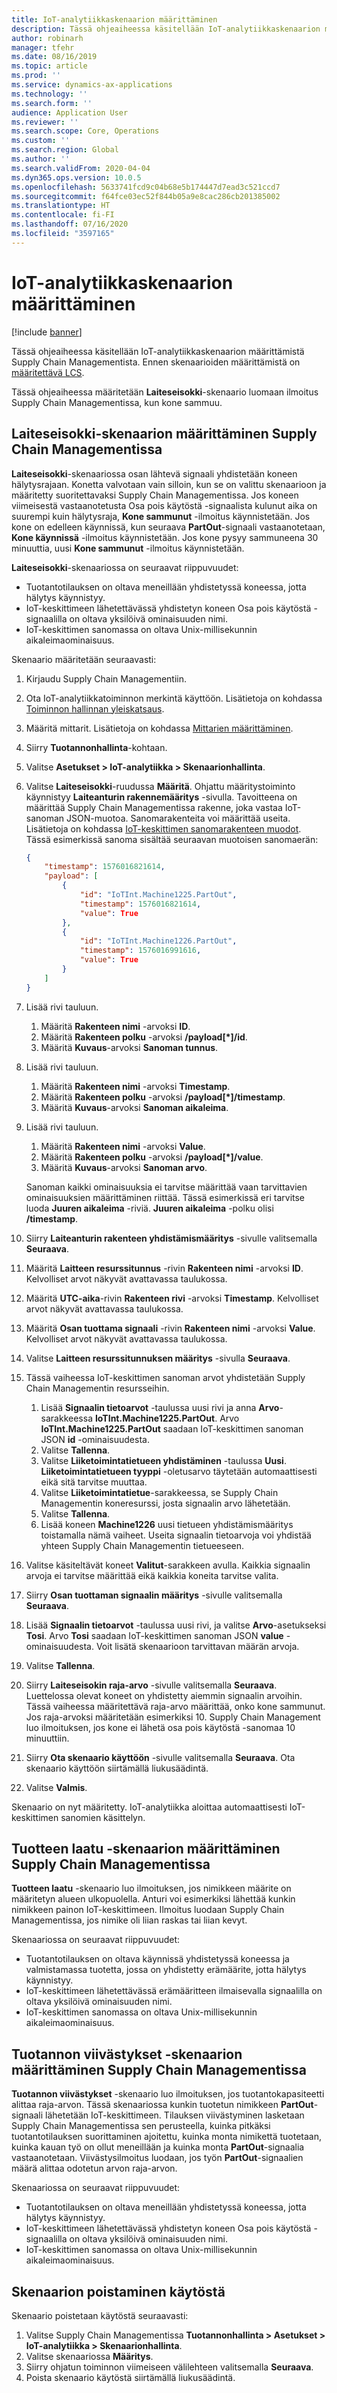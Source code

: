```yaml
---
title: IoT-analytiikkaskenaarion määrittäminen
description: Tässä ohjeaiheessa käsitellään IoT-analytiikkaskenaarion määrittämistä Supply Chain Managementista.
author: robinarh
manager: tfehr
ms.date: 08/16/2019
ms.topic: article
ms.prod: ''
ms.service: dynamics-ax-applications
ms.technology: ''
ms.search.form: ''
audience: Application User
ms.reviewer: ''
ms.search.scope: Core, Operations
ms.custom: ''
ms.search.region: Global
ms.author: ''
ms.search.validFrom: 2020-04-04
ms.dyn365.ops.version: 10.0.5
ms.openlocfilehash: 5633741fcd9c04b68e5b174447d7ead3c521ccd7
ms.sourcegitcommit: f64fce03ec52f844b05a9e8cac286cb201385002
ms.translationtype: HT
ms.contentlocale: fi-FI
ms.lasthandoff: 07/16/2020
ms.locfileid: "3597165"
---
```

# <a name="scenario-setup-for-iot-intelligence"></a>IoT-analytiikkaskenaarion määrittäminen

[!include [banner](../../includes/banner.md)]

Tässä ohjeaiheessa käsitellään IoT-analytiikkaskenaarion määrittämistä Supply Chain Managementista. Ennen skenaarioiden määrittämistä on [määritettävä LCS](iot-lcs-setup.md).

Tässä ohjeaiheessa määritetään **Laiteseisokki**-skenaario luomaan ilmoitus Supply Chain Managementissa, kun kone sammuu.

## <a name="configure-the-equipment-downtime-scenario-in-supply-chain-management"></a>**Laiteseisokki**-skenaarion määrittäminen Supply Chain Managementissa

**Laiteseisokki**-skenaariossa osan lähtevä signaali yhdistetään koneen hälytysrajaan. Konetta valvotaan vain silloin, kun se on valittu skenaarioon ja määritetty suoritettavaksi Supply Chain Managementissa. Jos koneen viimeisestä vastaanotetusta Osa pois käytöstä -signaalista kulunut aika on suurempi kuin hälytysraja, **Kone sammunut** -ilmoitus käynnistetään. Jos kone on edelleen käynnissä, kun seuraava **PartOut**-signaali vastaanotetaan, **Kone käynnissä** -ilmoitus käynnistetään. Jos kone pysyy sammuneena 30 minuuttia, uusi **Kone sammunut** -ilmoitus käynnistetään.

**Laiteseisokki**-skenaariossa on seuraavat riippuvuudet:

+ Tuotantotilauksen on oltava meneillään yhdistetyssä koneessa, jotta hälytys käynnistyy.
+ IoT-keskittimeen lähetettävässä yhdistetyn koneen Osa pois käytöstä -signaalilla on oltava yksilöivä ominaisuuden nimi.
+ IoT-keskittimen sanomassa on oltava Unix-millisekunnin aikaleimaominaisuus.

Skenaario määritetään seuraavasti:

1. Kirjaudu Supply Chain Managementiin.
2. Ota IoT-analytiikkatoiminnon merkintä käyttöön. Lisätietoja on kohdassa [Toiminnon hallinnan yleiskatsaus](https://docs.microsoft.com/dynamics365/fin-ops-core/fin-ops/get-started/feature-management/feature-management-overview.md).
3. Määritä mittarit. Lisätietoja on kohdassa [Mittarien määrittäminen](iot-metrics-setup.md#configure-metrics).
4. Siirry **Tuotannonhallinta**-kohtaan.
5. Valitse **Asetukset \> IoT-analytiikka \> Skenaarionhallinta**.
6. Valitse **Laiteseisokki**-ruudussa **Määritä**. Ohjattu määritystoiminto käynnistyy **Laiteanturin rakennemääritys** -sivulla. Tavoitteena on määrittää Supply Chain Managementissa rakenne, joka vastaa IoT-sanoman JSON-muotoa. Sanomarakenteita voi määrittää useita. Lisätietoja on kohdassa [IoT-keskittimen sanomarakenteen muodot](iot-schema-format.md). Tässä esimerkissä sanoma sisältää seuraavan muotoisen sanomaerän:

    ```json
    {
        "timestamp": 1576016821614,
        "payload": [
            {
                "id": "IoTInt.Machine1225.PartOut",
                "timestamp": 1576016821614,
                "value": True
            },
            {
                "id": "IoTInt.Machine1226.PartOut",
                "timestamp": 1576016991616,
                "value": True
            }
        ]
    }
    ```

7. Lisää rivi tauluun.

    1. Määritä **Rakenteen nimi** -arvoksi **ID**.
    2. Määritä **Rakenteen polku** -arvoksi **/payload[\*]/id**.
    3. Määritä **Kuvaus**-arvoksi **Sanoman tunnus**.

8. Lisää rivi tauluun.

    1. Määritä **Rakenteen nimi** -arvoksi **Timestamp**.
    2. Määritä **Rakenteen polku** -arvoksi **/payload[\*]/timestamp**.
    3. Määritä **Kuvaus**-arvoksi **Sanoman aikaleima**.

9. Lisää rivi tauluun.

    1. Määritä **Rakenteen nimi** -arvoksi **Value**.
    2. Määritä **Rakenteen polku** -arvoksi **/payload[\*]/value**.
    3. Määritä **Kuvaus**-arvoksi **Sanoman arvo**.

    Sanoman kaikki ominaisuuksia ei tarvitse määrittää vaan tarvittavien ominaisuuksien määrittäminen riittää. Tässä esimerkissä eri tarvitse luoda **Juuren aikaleima** -riviä. **Juuren aikaleima** -polku olisi **/timestamp**.
  
10. Siirry **Laiteanturin rakenteen yhdistämismääritys** -sivulle valitsemalla **Seuraava**.
11. Määritä **Laitteen resurssitunnus** -rivin **Rakenteen nimi** -arvoksi **ID**. Kelvolliset arvot näkyvät avattavassa taulukossa.
12. Määritä **UTC-aika**-rivin **Rakenteen rivi** -arvoksi **Timestamp**. Kelvolliset arvot näkyvät avattavassa taulukossa.
13. Määritä **Osan tuottama signaali** -rivin **Rakenteen nimi** -arvoksi **Value**. Kelvolliset arvot näkyvät avattavassa taulukossa.
14. Valitse **Laitteen resurssitunnuksen määritys** -sivulla **Seuraava**.
15. Tässä vaiheessa IoT-keskittimen sanoman arvot yhdistetään Supply Chain Managementin resursseihin.

    1. Lisää **Signaalin tietoarvot** -taulussa uusi rivi ja anna **Arvo**-sarakkeessa **IoTInt.Machine1225.PartOut**. Arvo **IoTInt.Machine1225.PartOut** saadaan IoT-keskittimen sanoman JSON **id** -ominaisuudesta.
    2. Valitse **Tallenna**.
    3. Valitse **Liiketoimintatietueen yhdistäminen** -taulussa **Uusi**. **Liiketoimintatietueen tyyppi** -oletusarvo täytetään automaattisesti eikä sitä tarvitse muuttaa.
    4. Valitse **Liiketoimintatietue**-sarakkeessa, se Supply Chain Managementin koneresurssi, josta signaalin arvo lähetetään.
    5. Valitse **Tallenna**.
    6. Lisää koneen **Machine1226** uusi tietueen yhdistämismääritys toistamalla nämä vaiheet. Useita signaalin tietoarvoja voi yhdistää yhteen Supply Chain Managementin tietueeseen.

16. Valitse käsiteltävät koneet **Valitut**-sarakkeen avulla. Kaikkia signaalin arvoja ei tarvitse määrittää eikä kaikkia koneita tarvitse valita.
17. Siirry **Osan tuottaman signaalin määritys** -sivulle valitsemalla **Seuraava**.
18. Lisää **Signaalin tietoarvot** -taulussa uusi rivi, ja valitse **Arvo**-asetukseksi **Tosi**. Arvo **Tosi** saadaan IoT-keskittimen sanoman JSON **value** -ominaisuudesta. Voit lisätä skenaarioon tarvittavan määrän arvoja.
19. Valitse **Tallenna**.
20. Siirry **Laiteseisokin raja-arvo** -sivulle valitsemalla **Seuraava**. Luettelossa olevat koneet on yhdistetty aiemmin signaalin arvoihin. Tässä vaiheessa määritettävä raja-arvo määrittää, onko kone sammunut. Jos raja-arvoksi määritetään esimerkiksi 10. Supply Chain Management luo ilmoituksen, jos kone ei lähetä osa pois käytöstä -sanomaa 10 minuuttiin.
21. Siirry **Ota skenaario käyttöön** -sivulle valitsemalla **Seuraava**. Ota skenaario käyttöön siirtämällä liukusäädintä.
22. Valitse **Valmis**.

Skenaario on nyt määritetty. IoT-analytiikka aloittaa automaattisesti IoT-keskittimen sanomien käsittelyn.

## <a name="configure-the-product-quality-scenario-in-supply-chain-management"></a>**Tuotteen laatu** -skenaarion määrittäminen Supply Chain Managementissa

**Tuotteen laatu** -skenaario luo ilmoituksen, jos nimikkeen määrite on määritetyn alueen ulkopuolella. Anturi voi esimerkiksi lähettää kunkin nimikkeen painon IoT-keskittimeen. Ilmoitus luodaan Supply Chain Managementissa, jos nimike oli liian raskas tai liian kevyt.

Skenaariossa on seuraavat riippuvuudet:

+ Tuotantotilauksen on oltava käynnissä yhdistetyssä koneessa ja valmistamassa tuotetta, jossa on yhdistetty erämäärite, jotta hälytys käynnistyy.
+ IoT-keskittimeen lähetettävässä erämääritteen ilmaisevalla signaalilla on oltava yksilöivä ominaisuuden nimi.
+ IoT-keskittimen sanomassa on oltava Unix-millisekunnin aikaleimaominaisuus.

## <a name="configure-the-production-delays-scenario-in-supply-chain-management"></a>**Tuotannon viivästykset** -skenaarion määrittäminen Supply Chain Managementissa

**Tuotannon viivästykset** -skenaario luo ilmoituksen, jos tuotantokapasiteetti alittaa raja-arvon. Tässä skenaariossa kunkin tuotetun nimikkeen **PartOut**-signaali lähetetään IoT-keskittimeen. Tilauksen viivästyminen lasketaan Supply Chain Managementissa sen perusteella, kuinka pitkäksi tuotantotilauksen suorittaminen ajoitettu, kuinka monta nimikettä tuotetaan, kuinka kauan työ on ollut meneillään ja kuinka monta **PartOut**-signaalia vastaanotetaan. Viivästysilmoitus luodaan, jos työn **PartOut**-signaalien määrä alittaa odotetun arvon raja-arvon.

Skenaariossa on seuraavat riippuvuudet:

+ Tuotantotilauksen on oltava meneillään yhdistetyssä koneessa, jotta hälytys käynnistyy.
+ IoT-keskittimeen lähetettävässä yhdistetyn koneen Osa pois käytöstä -signaalilla on oltava yksilöivä ominaisuuden nimi.
+ IoT-keskittimen sanomassa on oltava Unix-millisekunnin aikaleimaominaisuus.

## <a name="how-to-disable-a-scenario"></a>Skenaarion poistaminen käytöstä

Skenaario poistetaan käytöstä seuraavasti:

1. Valitse Supply Chain Managementissa **Tuotannonhallinta \> Asetukset \> IoT-analytiikka \> Skenaarionhallinta**.
2. Valitse skenaariossa **Määritys**.
3. Siirry ohjatun toiminnon viimeiseen välilehteen valitsemalla **Seuraava**.
4. Poista skenaario käytöstä siirtämällä liukusäädintä.
